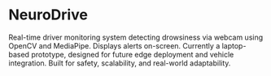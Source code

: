 # NeuroDrive
Real-time driver monitoring system detecting drowsiness via webcam using OpenCV and MediaPipe. Displays alerts on-screen. Currently a laptop-based prototype, designed for future edge deployment and vehicle integration. Built for safety, scalability, and real-world adaptability.
